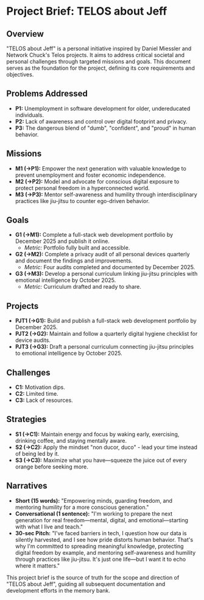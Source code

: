# Project Brief: TELOS about Jeff

## Overview

"TELOS about Jeff" is a personal initiative inspired by Daniel Miessler and Network Chuck's Telos projects. It aims to
address critical societal and personal challenges through targeted missions and goals. This document serves as the
foundation for the project, defining its core requirements and objectives.

## Problems Addressed

- **P1:** Unemployment in software development for older, undereducated individuals.
- **P2:** Lack of awareness and control over digital footprint and privacy.
- **P3:** The dangerous blend of "dumb", "confident", and "proud" in human behavior.

## Missions

- **M1 (->P1):** Empower the next generation with valuable knowledge to prevent unemployment and foster economic
  independence.
- **M2 (->P2):** Model and advocate for conscious digital exposure to protect personal freedom in a hyperconnected
  world.
- **M3 (->P3):** Mentor self-awareness and humility through interdisciplinary practices like jiu-jitsu to counter
  ego-driven behavior.

## Goals

- **G1 (->M1):** Complete a full-stack web development portfolio by December 2025 and publish it online.
  - _Metric:_ Portfolio fully built and accessible.
- **G2 (->M2):** Complete a privacy audit of all personal devices quarterly and document the findings and improvements.
  - _Metric:_ Four audits completed and documented by December 2025.
- **G3 (->M3):** Develop a personal curriculum linking jiu-jitsu principles with emotional intelligence by October 2025.
  - _Metric:_ Curriculum drafted and ready to share.

## Projects

- **PJT1 (->G1):** Build and publish a full-stack web development portfolio by December 2025.
- **PJT2 (->G2):** Maintain and follow a quarterly digital hygiene checklist for device audits.
- **PJT3 (->G3):** Draft a personal curriculum connecting jiu-jitsu principles to emotional intelligence by
  October 2025.

## Challenges

- **C1:** Motivation dips.
- **C2:** Limited time.
- **C3:** Lack of resources.

## Strategies

- **S1 (->C1):** Maintain energy and focus by waking early, exercising, drinking coffee, and staying mentally aware.
- **S2 (->C2):** Apply the mindset "non ducor, duco" - lead your time instead of being led by it.
- **S3 (->C3):** Maximize what you have—squeeze the juice out of every orange before seeking more.

## Narratives

- **Short (15 words):** "Empowering minds, guarding freedom, and mentoring humility for a more conscious generation."
- **Conversational (1 sentence):** "I'm working to prepare the next generation for real freedom—mental, digital, and
  emotional—starting with what I live and teach."
- **30-sec Pitch:** "I've faced barriers in tech, I question how our data is silently harvested, and I see how pride
  distorts human behavior. That's why I'm committed to spreading meaningful knowledge, protecting digital freedom by
  example, and mentoring self-awareness and humility through practices like jiu-jitsu. It's just one life—but I want it
  to echo where it matters."

This project brief is the source of truth for the scope and direction of "TELOS about Jeff", guiding all subsequent
documentation and development efforts in the memory bank.
